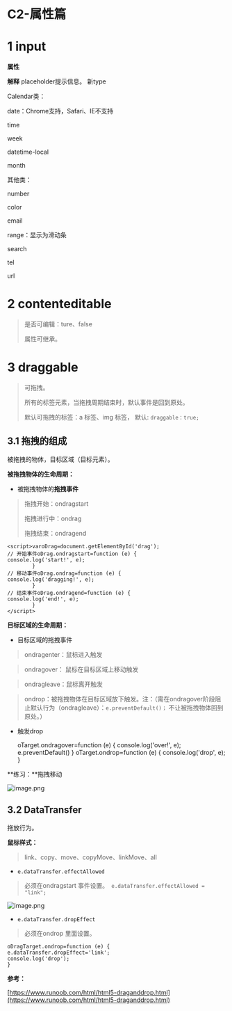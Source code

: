 # C2-属性篇 
# 1 input

**属性**

**解释**
placeholder提示信息。
新type

Calendar类：

date：Chrome支持，Safari、IE不支持

time

week

datetime-local

month

其他类：

number

color

email

range：显示为滑动条

search

tel

url

# 2 contenteditable

> 是否可编辑：ture、false
> 
> 属性可继承。

# 3 draggable

> 可拖拽。
> 
> 所有的标签元素，当拖拽周期结束时，默认事件是回到原处。
> 
> 默认可拖拽的标签：a 标签、img 标签， 默认: `draggable：true;`

## 3.1 拖拽的组成 

被拖拽的物体，目标区域（目标元素）。

**被拖拽物体的生命周期：**

- 被拖拽物体的**拖拽事件**

> 拖拽开始：ondragstart
> 
> 拖拽进行中：ondrag
> 
> 拖拽结束：ondragend

    <script>varoDrag=document.getElementById('drag');
    // 开始事件oDrag.ondragstart=function (e) {
    console.log('start!', e);
            }
    // 移动事件oDrag.ondrag=function (e) {
    console.log('dragging!', e);
            }
    // 结束事件oDrag.ondragend=function (e) {
    console.log('end!', e);
            }
    </script>

**目标区域的生命周期：**

- 目标区域的拖拽事件

> ondragenter：鼠标进入触发

> ondragover： 鼠标在目标区域上移动触发

> ondragleave：鼠标离开触发

> ondrop：被拖拽物体在目标区域放下触发。注：（需在ondragover阶段阻止默认行为（ondragleave）：`e.preventDefault()；` 不让被拖拽物体回到原处。）

- 触发drop

    oTarget.ondragover=function (e) {
    console.log('over!', e);
    e.preventDefault()
            }
    oTarget.ondrop=function (e) {
    console.log('drop', e);
            }

**练习：**拖拽移动

![image.png](data/img/1599806144613-41923aa3-c769-4339-b8f4-df92c881af6c.png)

## 3.2 DataTransfer

拖放行为。

**鼠标样式：**

> link、copy、move、copyMove、linkMove、all

- `e.dataTransfer.effectAllowed`

> 必须在ondragstart 事件设置。` e.dataTransfer.effectAllowed = "link";`

![image.png](data/img/1599805406123-a05dad9b-9ea6-45f8-b997-5b8fc5ee32f4.png)

- `e.dataTransfer.dropEffect`

> 必须在ondrop 里面设置。

    oDragTarget.ondrop=function (e) {
    e.dataTransfer.dropEffect='link';
    console.log('drop');
    }

**参考：**

[https://www.runoob.com/html/html5-draganddrop.html](https://www.runoob.com/html/html5-draganddrop.html)